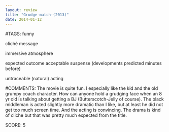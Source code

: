 ```yaml
---
layout: review
title: "Grudge-match-(2013)"
date: 2014-01-12
---
```


#TAGS:
funny

cliché message

immersive atmosphere

expected outcome
acceptable suspense (developments predicted minutes before)

untraceable (natural) acting

#COMMENTS:
The movie is quite fun. I especially like the kid and the old grumpy coach character. How can anyone hold a grudging face when an 8 yr old is talking about getting a BJ (Butterscotch-Jelly of course). The black middleman is acted slightly more dramatic than I like, but at least he did not get too much screen time. And the acting is convincing. The drama is kind of cliche but that was pretty much expected from the title.





SCORE:
5
